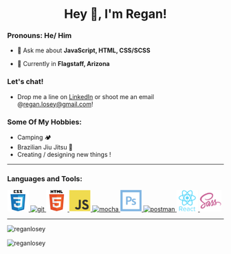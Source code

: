 <h1 align="center">Hey 👋, I'm Regan!</h1>

### Pronouns: He/ Him


- 💬   Ask me about **JavaScript, HTML, CSS/SCSS**

- 🏡   Currently in **Flagstaff, Arizona**

### Let's chat! 
 - Drop me a line on [LinkedIn](https://www.linkedin.com/in/regan-losey/) or shoot me an email @regan.losey@gmail.com!




### Some Of My Hobbies: 
  - Camping 🏕
  - Brazilian Jiu Jitsu 🥋
  - Creating / designing new things ! 

<hr>

<h3 align="left">Languages and Tools:</h3>
<p align="left"> <a href="https://www.w3schools.com/css/" target="_blank" rel="noreferrer"> <img src="https://raw.githubusercontent.com/devicons/devicon/master/icons/css3/css3-original-wordmark.svg" alt="css3" width="50" height="50"/> </a> <a href="https://git-scm.com/" target="_blank" rel="noreferrer"> <img src="https://www.vectorlogo.zone/logos/git-scm/git-scm-icon.svg" alt="git" width="50" height="40"/> </a> <a href="https://www.w3.org/html/" target="_blank" rel="noreferrer"> <img src="https://raw.githubusercontent.com/devicons/devicon/master/icons/html5/html5-original-wordmark.svg" alt="html5" width="50" height="50"/> </a> <a href="https://developer.mozilla.org/en-US/docs/Web/JavaScript" target="_blank" rel="noreferrer"> <img src="https://raw.githubusercontent.com/devicons/devicon/master/icons/javascript/javascript-original.svg" alt="javascript" width="50" height="50"/> </a> <a href="https://mochajs.org" target="_blank" rel="noreferrer"> <img src="https://www.vectorlogo.zone/logos/mochajs/mochajs-icon.svg" alt="mocha" width="50" height="50"/> </a> <a href="https://www.photoshop.com/en" target="_blank" rel="noreferrer"> <img src="https://raw.githubusercontent.com/devicons/devicon/master/icons/photoshop/photoshop-line.svg" alt="photoshop" width="50" height="50"/> </a> <a href="https://postman.com" target="_blank" rel="noreferrer"> <img src="https://www.vectorlogo.zone/logos/getpostman/getpostman-icon.svg" alt="postman" width="50" height="50"/> </a> <a href="https://reactjs.org/" target="_blank" rel="noreferrer"> <img src="https://raw.githubusercontent.com/devicons/devicon/master/icons/react/react-original-wordmark.svg" alt="react" width="50" height="50"/> </a> <a href="https://sass-lang.com" target="_blank" rel="noreferrer"> <img src="https://raw.githubusercontent.com/devicons/devicon/master/icons/sass/sass-original.svg" alt="sass" width="50" height="50"/> </a> 


<hr>

<p>&nbsp;<img align="left" src="https://github-readme-stats.vercel.app/api?username=reganlosey&show_icons=true&locale=en&theme=aura" alt="reganlosey" /></p>
  
<p><img align="center" src="https://github-readme-stats.vercel.app/api/top-langs?username=reganlosey&show_icons=true&locale=en&layout=compact&theme=aura" alt="reganlosey" /></p>
  
